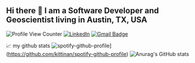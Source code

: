 ## Hi there 👋 I am a Software Developer and Geoscientist living in Austin, TX, USA

![Profile View Counter](https://komarev.com/ghpvc/?username=mariafgg-utpge)
[![Linkedln](https://img.shields.io/badge/LinkedIn-0077B5?style=flat-square&logo=linkedin&logoColor=white)](https://www.linkedin.com/in/maria-fernanda-g-5a2753224/)
[![Gmail Badge](https://img.shields.io/badge/-Gmail-c14438?style=flat-square&logo=Gmail&logoColor=white&link=mailto:mariafgg@utexas.edu)](mailto:mariafgg@utexas.edu)




📈 my github stats
![spotify-github-profile](https://spotify-github-profile.kittinanx.com/api/view?uid=mariafgg1989&cover_image=true&theme=default&show_offline=false&background_color=121212&interchange=false)](https://github.com/kittinan/spotify-github-profile)
![Anurag's GitHub stats](https://github-readme-stats.vercel.app/api?username=mariafgg-utpge&show_icons=true&theme=radical)
